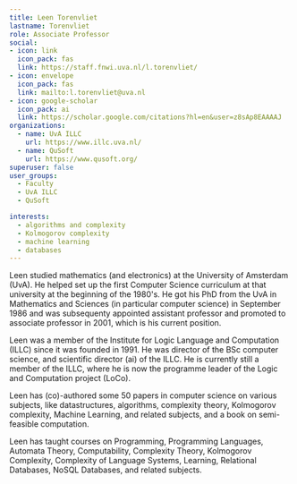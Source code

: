 ```yaml
---
title: Leen Torenvliet
lastname: Torenvliet
role: Associate Professor
social:
- icon: link
  icon_pack: fas
  link: https://staff.fnwi.uva.nl/l.torenvliet/
- icon: envelope
  icon_pack: fas
  link: mailto:l.torenvliet@uva.nl
- icon: google-scholar
  icon_pack: ai
  link: https://scholar.google.com/citations?hl=en&user=z8sAp8EAAAAJ
organizations:
  - name: UvA ILLC
    url: https://www.illc.uva.nl/
  - name: QuSoft
    url: https://www.qusoft.org/
superuser: false
user_groups:
  - Faculty
  - UvA ILLC
  - QuSoft

interests:
  - algorithms and complexity
  - Kolmogorov complexity
  - machine learning
  - databases
---
```

Leen studied mathematics (and electronics) at the University of Amsterdam (UvA). He helped set up the first Computer Science curriculum at that university at the beginning of the 1980's. He got his PhD from the UvA in Mathematics and Sciences (in particular computer science) in September 1986 and was subsequenty appointed assistant professor and promoted to associate professor in 2001, which is his current position.

Leen was a member of the Institute for Logic Language and Computation (ILLC) since it was founded in 1991. He was director of the BSc computer science, and scientific director (ai) of the ILLC. He is currently still a member of the ILLC, where he is now the programme leader of the Logic and Computation project (LoCo).

Leen has (co)-authored some 50 papers in computer science on various subjects, like datastructures, algorithms, complexity theory, Kolmogorov complexity, Machine Learning, and related subjects, and a book on semi-feasible computation.

Leen has taught courses on Programming, Programming Languages, Automata Theory, Computability, Complexity Theory, Kolmogorov Complexity, Complexity of Language Systems, Learning, Relational Databases, NoSQL Databases, and related subjects.
